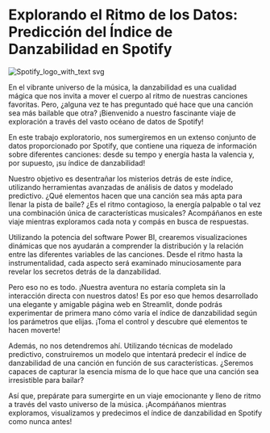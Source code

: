 # Explorando el Ritmo de los Datos: Predicción del Índice de Danzabilidad en Spotify

![Spotify_logo_with_text svg](https://github.com/GsusSant/SPOTIFY/assets/161477129/328165fb-068f-4e73-afc5-dc25df214c18)


En el vibrante universo de la música, la danzabilidad es una cualidad mágica que nos invita a mover el cuerpo al ritmo de nuestras canciones favoritas. Pero, ¿alguna vez te has preguntado qué hace que una canción sea más bailable que otra? ¡Bienvenido a nuestro fascinante viaje de exploración a través del vasto océano de datos de Spotify!

En este trabajo exploratorio, nos sumergiremos en un extenso conjunto de datos proporcionado por Spotify, que contiene una riqueza de información sobre diferentes canciones: desde su tempo y energía hasta la valencia y, por supuesto, ¡su índice de danzabilidad!

Nuestro objetivo es desentrañar los misterios detrás de este índice, utilizando herramientas avanzadas de análisis de datos y modelado predictivo. ¿Qué elementos hacen que una canción sea más apta para llenar la pista de baile? ¿Es el ritmo contagioso, la energía palpable o tal vez una combinación única de características musicales? Acompáñanos en este viaje mientras exploramos cada nota y compás en busca de respuestas.

Utilizando la potencia del software Power BI, crearemos visualizaciones dinámicas que nos ayudarán a comprender la distribución y la relación entre las diferentes variables de las canciones. Desde el ritmo hasta la instrumentalidad, cada aspecto será examinado minuciosamente para revelar los secretos detrás de la danzabilidad.

Pero eso no es todo. ¡Nuestra aventura no estaría completa sin la interacción directa con nuestros datos! Es por eso que hemos desarrollado una elegante y amigable página web en Streamlit, donde podrás experimentar de primera mano cómo varía el índice de danzabilidad según los parámetros que elijas. ¡Toma el control y descubre qué elementos te hacen moverte!

Además, no nos detendremos ahí. Utilizando técnicas de modelado predictivo, construiremos un modelo que intentará predecir el índice de danzabilidad de una canción en función de sus características. ¿Seremos capaces de capturar la esencia misma de lo que hace que una canción sea irresistible para bailar?

Así que, prepárate para sumergirte en un viaje emocionante y lleno de ritmo a través del vasto universo de la música. ¡Acompáñanos mientras exploramos, visualizamos y predecimos el índice de danzabilidad en Spotify como nunca antes!






